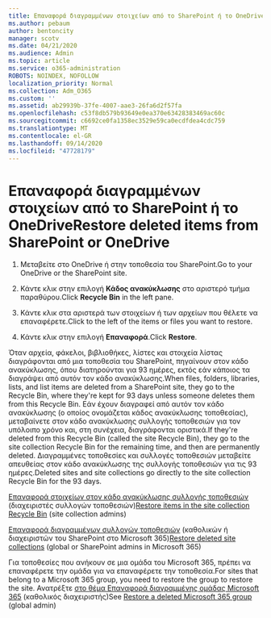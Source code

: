 ```yaml
---
title: Επαναφορά διαγραμμένων στοιχείων από το SharePoint ή το OneDrive
ms.author: pebaum
author: bentoncity
manager: scotv
ms.date: 04/21/2020
ms.audience: Admin
ms.topic: article
ms.service: o365-administration
ROBOTS: NOINDEX, NOFOLLOW
localization_priority: Normal
ms.collection: Adm_O365
ms.custom: ''
ms.assetid: ab29939b-37fe-4007-aae3-26fa6d2f57fa
ms.openlocfilehash: c53f8db579b93649e0ea370e63428383469ac60c
ms.sourcegitcommit: c6692ce0fa1358ec3529e59ca0ecdfdea4cdc759
ms.translationtype: MT
ms.contentlocale: el-GR
ms.lasthandoff: 09/14/2020
ms.locfileid: "47728179"
---
```

# <a name="restore-deleted-items-from-sharepoint-or-onedrive"></a><span data-ttu-id="7a339-102">Επαναφορά διαγραμμένων στοιχείων από το SharePoint ή το OneDrive</span><span class="sxs-lookup"><span data-stu-id="7a339-102">Restore deleted items from SharePoint or OneDrive</span></span>

1. <span data-ttu-id="7a339-103">Μεταβείτε στο OneDrive ή στην τοποθεσία του SharePoint.</span><span class="sxs-lookup"><span data-stu-id="7a339-103">Go to your OneDrive or the SharePoint site.</span></span>
    
2. <span data-ttu-id="7a339-104">Κάντε κλικ στην επιλογή **Κάδος ανακύκλωσης** στο αριστερό τμήμα παραθύρου.</span><span class="sxs-lookup"><span data-stu-id="7a339-104">Click **Recycle Bin** in the left pane.</span></span> 
    
3. <span data-ttu-id="7a339-105">Κάντε κλικ στα αριστερά των στοιχείων ή των αρχείων που θέλετε να επαναφέρετε.</span><span class="sxs-lookup"><span data-stu-id="7a339-105">Click to the left of the items or files you want to restore.</span></span>
    
4. <span data-ttu-id="7a339-106">Κάντε κλικ στην επιλογή **Επαναφορά**.</span><span class="sxs-lookup"><span data-stu-id="7a339-106">Click **Restore**.</span></span> 
    
<span data-ttu-id="7a339-107">Όταν αρχεία, φάκελοι, βιβλιοθήκες, λίστες και στοιχεία λίστας διαγράφονται από μια τοποθεσία του SharePoint, πηγαίνουν στον κάδο ανακύκλωσης, όπου διατηρούνται για 93 ημέρες, εκτός εάν κάποιος τα διαγράψει από αυτόν τον κάδο ανακύκλωσης.</span><span class="sxs-lookup"><span data-stu-id="7a339-107">When files, folders, libraries, lists, and list items are deleted from a SharePoint site, they go to the Recycle Bin, where they're kept for 93 days unless someone deletes them from this Recycle Bin.</span></span> <span data-ttu-id="7a339-108">Εάν έχουν διαγραφεί από αυτόν τον κάδο ανακύκλωσης (ο οποίος ονομάζεται κάδος ανακύκλωσης τοποθεσίας), μεταβαίνετε στον κάδο ανακύκλωσης συλλογής τοποθεσιών για τον υπόλοιπο χρόνο και, στη συνέχεια, διαγράφονται οριστικά.</span><span class="sxs-lookup"><span data-stu-id="7a339-108">If they're deleted from this Recycle Bin (called the site Recycle Bin), they go to the site collection Recycle Bin for the remaining time, and then are permanently deleted.</span></span> <span data-ttu-id="7a339-109">Διαγραμμένες τοποθεσίες και συλλογές τοποθεσιών μεταβείτε απευθείας στον κάδο ανακύκλωσης της συλλογής τοποθεσιών για τις 93 ημέρες.</span><span class="sxs-lookup"><span data-stu-id="7a339-109">Deleted sites and site collections go directly to the site collection Recycle Bin for the 93 days.</span></span>
  
<span data-ttu-id="7a339-110">[Επαναφορά στοιχείων στον κάδο ανακύκλωσης συλλογής τοποθεσιών](https://go.microsoft.com/fwlink/?linkid=867800) (διαχειριστές συλλογών τοποθεσιών)</span><span class="sxs-lookup"><span data-stu-id="7a339-110">[Restore items in the site collection Recycle Bin](https://go.microsoft.com/fwlink/?linkid=867800) (site collection admins)</span></span> 
  
<span data-ttu-id="7a339-111">[Επαναφορά διαγραμμένων συλλογών τοποθεσιών](https://go.microsoft.com/fwlink/?linkid=867660) (καθολικών ή διαχειριστών του SharePoint στο Microsoft 365)</span><span class="sxs-lookup"><span data-stu-id="7a339-111">[Restore deleted site collections](https://go.microsoft.com/fwlink/?linkid=867660) (global or SharePoint admins in Microsoft 365)</span></span> 
  
<span data-ttu-id="7a339-112">Για τοποθεσίες που ανήκουν σε μια ομάδα του Microsoft 365, πρέπει να επαναφέρετε την ομάδα για να επαναφέρετε την τοποθεσία.</span><span class="sxs-lookup"><span data-stu-id="7a339-112">For sites that belong to a Microsoft 365 group, you need to restore the group to restore the site.</span></span> <span data-ttu-id="7a339-113">Ανατρέξτε [στο θέμα Επαναφορά διαγραμμένης ομάδας Microsoft 365](https://go.microsoft.com/fwlink/?linkid=867802) (καθολικός διαχειριστής)</span><span class="sxs-lookup"><span data-stu-id="7a339-113">See [Restore a deleted Microsoft 365 group](https://go.microsoft.com/fwlink/?linkid=867802) (global admin)</span></span> 
  

